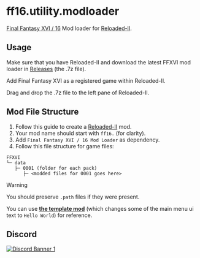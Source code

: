 # ff16.utility.modloader

[Final Fantasy XVI / 16](https://store.steampowered.com/app/2515020/FINAL_FANTASY_XVI/) Mod loader for [Reloaded-II](https://github.com/Reloaded-Project/Reloaded-II).

## Usage

Make sure that you have Reloaded-II and download the latest FFXVI mod loader in [Releases](https://github.com/Nenkai/ff16.utility.modloader/releases) (the .7z file).

Add Final Fantasy XVI as a registered game within Reloaded-II.

Drag and drop the .7z file to the left pane of Reloaded-II.

## Mod File Structure

1. Follow this guide to create a [Reloaded-II](https://reloaded-project.github.io/Reloaded-II/CreatingMods/) mod.
2. Your mod name should start with `ff16.` (for clarity).
3. Add `Final Fantasy XVI / 16 Mod Loader` as dependency.
4. Follow this file structure for game files:

```
FFXVI
└─ data
   ├─ 0001 (folder for each pack)
      ├─ <modded files for 0001 goes here>
```

> [!WARNING]
> You should preserve `.path` files if they were present.

You can use [**the template mod**](https://github.com/Nenkai/ff16.utility.modloader/releases/) (which changes some of the main menu ui text to `Hello World`) for reference.

## Discord

<a href="https://discord.gg/D7jhUDfYZh">
  <img src="https://discordapp.com/api/guilds/1284918645675397140/widget.png?style=banner2" alt="Discord Banner 1"/>
</a>
